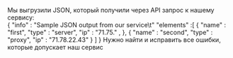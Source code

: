 Мы выгрузили JSON, который получили через API запрос к нашему сервису:  
{ "info" : "Sample JSON output from our service\t"
    "elements" :[
        { "name" : "first",
        "type" : "server",
        "ip" : "71.75." ,
        },
        { "name" : "second",
        "type" : "proxy",
        "ip" : "71.78.22.43"
        }
    ]
}
Нужно найти и исправить все ошибки, которые допускает наш сервис
